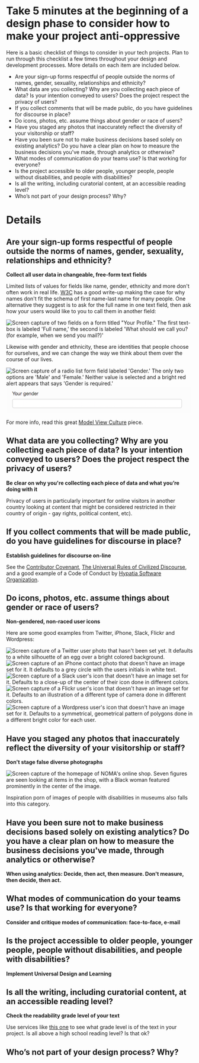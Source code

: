 # Take 5 minutes at the beginning of a design phase to consider how to make your project anti-oppressive

Here is a basic checklist of things to consider in your tech
projects. Plan to run through this checklist a few times throughout
your design and development processes. More details on each item are
included below.

- Are your sign-up forms respectful of people outside the norms of
  names, gender, sexuality, relationships and ethnicity?
- What data are you collecting? Why are you collecting each piece of
  data? Is your intention conveyed to users? Does the project respect
  the privacy of users?
- If you collect comments that will be made public, do you have
  guidelines for discourse in place?
- Do icons, photos, etc. assume things about gender or race of users?
- Have you staged any photos that inaccurately reflect the diversity
  of your visitorship or staff?
- Have you been sure not to make business decisions based solely on existing analytics? Do you have a
  clear plan on how to measure the business decisions you've made,
  through analytics or otherwise?
- What modes of communication do your teams use? Is that working for everyone?
- Is the project accessible to older people, younger people, people without
  disabilities, and people with disabilities?
- Is all the writing, including curatorial content, at an accessible
  reading level?
- Who’s not part of your design process? Why?

# Details

## Are your sign-up forms respectful of people outside the norms of names, gender, sexuality, relationships and ethnicity?

**Collect all user data in changeable, free-form text fields**

Limited lists of values for fields like name, gender, ethnicity and more
don't often work in real
life. [W3C](https://www.w3.org/International/questions/qa-personal-names)
has a good write-up making the case for why names don't fit the schema
of first name-last name for many people. One alternative they suggest
is to ask for the full name in one text field, then ask how your users
would like to you to call them in another field:

![Screen capture of two fields on a form titled "Your Profile." The
 first text-box is labeled 'Full name,' the second is labeled 'What
 should we call you? (for example, when we send you mail?)'](images/profile-names.png)

Likewise with gender and
ethnicity, these are identities that people choose for ourselves, and
we can change the way we think about them over the course of our
lives.

![Screen capture of a radio list form field labeled 'Gender.' The only
 two options are 'Male' and 'Female.' Neither value is selected and a
bright red alert appears that says 'Gender is
 required.'](images/gender-rdio.png) ![Screen capture of a text form field labeled 'Your gender.'](images/gender-diaspora.png)

For more info, read this great [Model View
Culture](https://modelviewculture.com/pieces/the-argument-for-free-form-input)
piece.

## What data are you collecting? Why are you collecting each piece of data? Is your intention conveyed to users? Does the project respect the privacy of users?

**Be clear on why you're collecting each piece of data and what you’re
doing with it**

Privacy of users in particularly important for online visitors in
another country looking at content that might be considered restricted
in their country of origin - gay rights, political content, etc).

## If you collect comments that will be made public, do you have guidelines for discourse in place?

**Establish guidelines for discourse on-line**

See the [Contributor Covenant](http://contributor-covenant.org), [The
Universal Rules of Civilized
Discourse](http://blog.discourse.org/2013/03/the-universal-rules-of-civilized-discourse/),
and a good example of a Code of Conduct by [Hypatia Software
Organization](http://hypatiasoftware.org/code-of-conduct/).

## Do icons, photos, etc. assume things about gender or race of users?

**Non-gendered, non-raced user icons**

Here are some good examples from Twitter, iPhone, Slack, Flickr and Wordpress:

![Screen capture of a Twitter user photo that hasn't been set yet. It
 defaults to a white silhouette of an egg over a bright colored
 background.](images/twitter-egg.png) ![Screen capture of an iPhone contact photo that doesn't have an image
 set for it. It defaults to a grey circle with the users initials in
 white text.](images/iphone-initials.png) ![Screen capture of a Slack user's icon that doesn't have an image
 set for it. Defaults to a close-up of the center of their icon done
 in different colors.](images/slack-hash.png) ![Screen capture of a Flickr user's icon that doesn't have an image
 set for it. Defaults to an illustration of a different type
of camera done in different colors.](images/flickr-camera.png) ![Screen capture of a Wordpress user's icon that doesn't have an image
 set for it. Defaults to a symmetrical, geometrical pattern of
polygons done in a different bright color for each user.](images/wordpress-geometrics.png)

## Have you staged any photos that inaccurately reflect the diversity of your visitorship or staff?

**Don't stage false diverse photographs**

![Screen capture of the homepage of NOMA's online
 shop. Seven figures are seen looking at items in the shop, with a
 Black woman featured prominently in the center of the image.](images/noma-shop.png)

Inspiration porn of images of people with disabilities in museums also
falls into this category.

## Have you been sure not to make business decisions based solely on existing analytics? Do you have a clear plan on how to measure the business decisions you've made, through analytics or otherwise?

**When using analytics: Decide, then act, then measure. Don't measure,
then decide, then act.**

## What modes of communication do your teams use? Is that working for everyone?

**Consider and critique modes of communication: face-to-face, e-mail**

## Is the project accessible to older people, younger people, people without disabilities, and people with disabilities?

**Implement Universal Design and Learning**

## Is all the writing, including curatorial content, at an accessible reading level?

**Check the readability grade level of your text**

Use services like [this one](https://readability-score.com/) to see
what grade level is of the text in your project. Is all above a high
school reading level? Is that ok?

## Who’s not part of your design process? Why?
